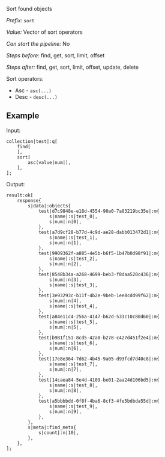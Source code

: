 Sort found objects

*Prefix:* `sort`

*Value:* Vector of sort operators

*Can start the pipeline:* No

*Steps before:* find, get, sort, limit, offset

*Steps after:* find, get, sort, limit, offset, update, delete

Sort operators:

- Asc - `asc(...)`
- Desc - `desc(...)`

## Example

Input:

<pre><code><span class="prefix_primitive">collection</span>|<span class="value_primitive">test</span>|:<span class="prefix_vector">q</span>[
	<span class="prefix_vector">find</span>[
	],
	<span class="prefix_vector">sort</span>[
		<span class="prefix_modifier">asc</span>(<span class="prefix_primitive">value</span>|<span class="value_primitive">num</span>|),
	],
];
</code></pre>

Output:

<pre><code><span class="prefix_primitive">result</span>:<span class="prefix_vector">ok</span>[
	<span class="prefix_map">response</span>{
		<span class="prefix_string">s</span>|<span class="value_string">data</span>|:<span class="prefix_map">objects</span>{
			<span class="prefix_link">test</span>|<span class="value_link">d7c9848e-e18d-4554-90a0-7a03219bc35e</span>|:<span class="prefix_map">m</span>{
				<span class="prefix_string">s</span>|<span class="value_string">name</span>|:<span class="prefix_string">s</span>|<span class="value_string">test_0</span>|,
				<span class="prefix_string">s</span>|<span class="value_string">num</span>|:<span class="prefix_number">n</span>|<span class="value_number">0</span>|,
			},
			<span class="prefix_link">test</span>|<span class="value_link">a7d9cf28-b77d-4c9d-ae28-dabb013472d1</span>|:<span class="prefix_map">m</span>{
				<span class="prefix_string">s</span>|<span class="value_string">name</span>|:<span class="prefix_string">s</span>|<span class="value_string">test_1</span>|,
				<span class="prefix_string">s</span>|<span class="value_string">num</span>|:<span class="prefix_number">n</span>|<span class="value_number">1</span>|,
			},
			<span class="prefix_link">test</span>|<span class="value_link">9909362f-a885-4e5b-b6f5-1b47b0d98f91</span>|:<span class="prefix_map">m</span>{
				<span class="prefix_string">s</span>|<span class="value_string">name</span>|:<span class="prefix_string">s</span>|<span class="value_string">test_2</span>|,
				<span class="prefix_string">s</span>|<span class="value_string">num</span>|:<span class="prefix_number">n</span>|<span class="value_number">2</span>|,
			},
			<span class="prefix_link">test</span>|<span class="value_link">8548b34a-a268-4699-beb3-f8daa520c436</span>|:<span class="prefix_map">m</span>{
				<span class="prefix_string">s</span>|<span class="value_string">num</span>|:<span class="prefix_number">n</span>|<span class="value_number">3</span>|,
				<span class="prefix_string">s</span>|<span class="value_string">name</span>|:<span class="prefix_string">s</span>|<span class="value_string">test_3</span>|,
			},
			<span class="prefix_link">test</span>|<span class="value_link">3e93293c-b11f-4b2e-9beb-1ee8cdd99f62</span>|:<span class="prefix_map">m</span>{
				<span class="prefix_string">s</span>|<span class="value_string">num</span>|:<span class="prefix_number">n</span>|<span class="value_number">4</span>|,
				<span class="prefix_string">s</span>|<span class="value_string">name</span>|:<span class="prefix_string">s</span>|<span class="value_string">test_4</span>|,
			},
			<span class="prefix_link">test</span>|<span class="value_link">a84e11c4-256a-4147-b62d-533c10c80d60</span>|:<span class="prefix_map">m</span>{
				<span class="prefix_string">s</span>|<span class="value_string">name</span>|:<span class="prefix_string">s</span>|<span class="value_string">test_5</span>|,
				<span class="prefix_string">s</span>|<span class="value_string">num</span>|:<span class="prefix_number">n</span>|<span class="value_number">5</span>|,
			},
			<span class="prefix_link">test</span>|<span class="value_link">b981f151-8cd5-42a0-b278-c427d451f2e4</span>|:<span class="prefix_map">m</span>{
				<span class="prefix_string">s</span>|<span class="value_string">name</span>|:<span class="prefix_string">s</span>|<span class="value_string">test_6</span>|,
				<span class="prefix_string">s</span>|<span class="value_string">num</span>|:<span class="prefix_number">n</span>|<span class="value_number">6</span>|,
			},
			<span class="prefix_link">test</span>|<span class="value_link">17e8e364-7d62-4b45-9a05-d93fcd7d40c8</span>|:<span class="prefix_map">m</span>{
				<span class="prefix_string">s</span>|<span class="value_string">name</span>|:<span class="prefix_string">s</span>|<span class="value_string">test_7</span>|,
				<span class="prefix_string">s</span>|<span class="value_string">num</span>|:<span class="prefix_number">n</span>|<span class="value_number">7</span>|,
			},
			<span class="prefix_link">test</span>|<span class="value_link">14caea84-5e4d-4109-be01-2aa24d106bd5</span>|:<span class="prefix_map">m</span>{
				<span class="prefix_string">s</span>|<span class="value_string">name</span>|:<span class="prefix_string">s</span>|<span class="value_string">test_8</span>|,
				<span class="prefix_string">s</span>|<span class="value_string">num</span>|:<span class="prefix_number">n</span>|<span class="value_number">8</span>|,
			},
			<span class="prefix_link">test</span>|<span class="value_link">a5bbbbdd-0f8f-4ba6-8cf3-4fe5bdbda55d</span>|:<span class="prefix_map">m</span>{
				<span class="prefix_string">s</span>|<span class="value_string">name</span>|:<span class="prefix_string">s</span>|<span class="value_string">test_9</span>|,
				<span class="prefix_string">s</span>|<span class="value_string">num</span>|:<span class="prefix_number">n</span>|<span class="value_number">9</span>|,
			},
		},
		<span class="prefix_string">s</span>|<span class="value_string">meta</span>|:<span class="prefix_map">find_meta</span>{
			<span class="prefix_string">s</span>|<span class="value_string">count</span>|:<span class="prefix_number">n</span>|<span class="value_number">10</span>|,
		},
	},
];
</code></pre>